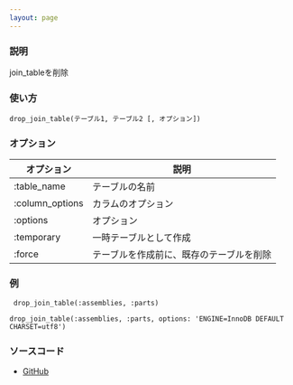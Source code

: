 ```yaml
---
layout: page
---
```

### 説明
join_tableを削除

### 使い方
    drop_join_table(テーブル1, テーブル2 [, オプション])

### オプション

オプション           | 説明
--------------- | --------------------
:table_name     | テーブルの名前
:column_options | カラムのオプション
:options        | オプション
:temporary      | 一時テーブルとして作成
:force          | テーブルを作成前に、既存のテーブルを削除

### 例
     drop_join_table(:assemblies, :parts)

    drop_join_table(:assemblies, :parts, options: 'ENGINE=InnoDB DEFAULT CHARSET=utf8')

### ソースコード
* [GitHub](https://github.com/rails/rails/blob/f33d52c95217212cbacc8d5e44b5a8e3cdc6f5b3/activerecord/lib/active_record/connection_adapters/abstract/schema_statements.rb#L394)